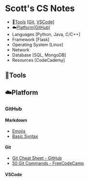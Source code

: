 # Scott's CS Notes

- :hammer:[Tools](#hammertools) [[Git](#git), [VSCode](#git)]
- :cloud:[Platform](#cloudplatform)[[GitHub](#github)]
- Languages [Python, Java, C/C++]
- Framework [Flask]
- Operating System [Linux]
- Network
- Database [SQL, MongoDB]
- Resources [CodeCademy]


## :hammer:Tools
## :cloud:Platform
### GitHub
#### Markdown
- [Emojis](https://gist.github.com/rxaviers/7360908)
- [Basic Syntax](https://docs.github.com/en/get-started/writing-on-github/getting-started-with-writing-and-formatting-on-github/basic-writing-and-formatting-syntax)
#### Git
- [Git Cheat Sheet - GitHub](https://education.github.com/git-cheat-sheet-education.pdf)
- [50 Git Commands - FreeCodeCamp](https://www.freecodecamp.org/news/git-cheat-sheet/)
#### VSCode


